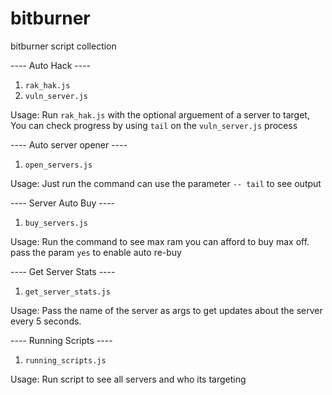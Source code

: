# bitburner
bitburner script collection


---- Auto Hack ----
1. `rak_hak.js`
2. `vuln_server.js`

Usage: Run `rak_hak.js` with the optional arguement of a server to target,
You can check progress by using `tail` on the `vuln_server.js` process


---- Auto server opener ----
1. `open_servers.js`

Usage: Just run the command can use the parameter `-- tail` to see output


---- Server Auto Buy ----
1. `buy_servers.js`

Usage: Run the command to see max ram you can afford to buy max off. pass the param `yes` to enable auto re-buy


---- Get Server Stats ----
1. `get_server_stats.js`

Usage: Pass the name of the server as args to get updates about the server every 5 seconds.


---- Running Scripts ----
1. `running_scripts.js`

Usage: Run script to see all servers and who its targeting
